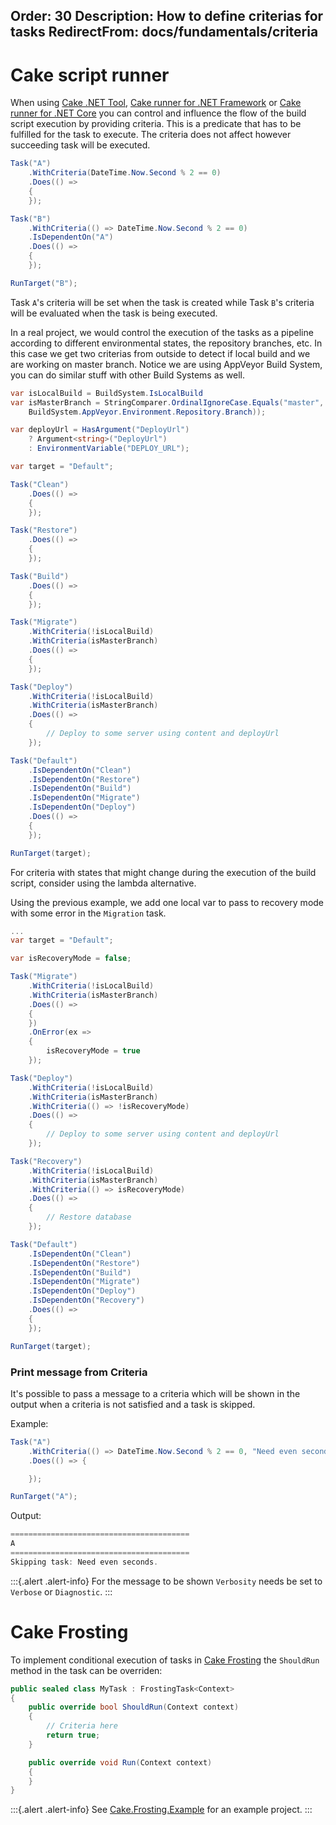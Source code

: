Order: 30
Description: How to define criterias for tasks
RedirectFrom: docs/fundamentals/criteria
---

# Cake script runner

When using [Cake .NET Tool], [Cake runner for .NET Framework] or [Cake runner for .NET Core] you can control and influence the flow of the build script execution by providing criteria. This is a predicate that has to be fulfilled for the task to execute. The criteria does not affect however succeeding task will be executed.

```csharp
Task("A")
    .WithCriteria(DateTime.Now.Second % 2 == 0)
    .Does(() =>
    {
    });

Task("B")
    .WithCriteria(() => DateTime.Now.Second % 2 == 0)
    .IsDependentOn("A")
    .Does(() =>
    {
    });

RunTarget("B");
```

Task `A`'s criteria will be set when the task is created while Task `B`'s criteria will be evaluated when the task is being executed.

In a real project, we would control the execution of the tasks as a pipeline according to different environmental states, the repository branches, etc. In this case we get two criterias from outside to detect if local build and we are working on master branch. Notice we are using AppVeyor Build System, you can do similar stuff with other Build Systems as well.

```csharp
var isLocalBuild = BuildSystem.IsLocalBuild
var isMasterBranch = StringComparer.OrdinalIgnoreCase.Equals("master",
    BuildSystem.AppVeyor.Environment.Repository.Branch));

var deployUrl = HasArgument("DeployUrl")
    ? Argument<string>("DeployUrl")
    : EnvironmentVariable("DEPLOY_URL");

var target = "Default";

Task("Clean")
    .Does(() =>
    {
    });

Task("Restore")
    .Does(() =>
    {
    });

Task("Build")
    .Does(() =>
    {
    });

Task("Migrate")
    .WithCriteria(!isLocalBuild)
    .WithCriteria(isMasterBranch)
    .Does(() =>
    {
    });

Task("Deploy")
    .WithCriteria(!isLocalBuild)
    .WithCriteria(isMasterBranch)
    .Does(() =>
    {
        // Deploy to some server using content and deployUrl
    });

Task("Default")
    .IsDependentOn("Clean")
    .IsDependentOn("Restore")
    .IsDependentOn("Build")
    .IsDependentOn("Migrate")
    .IsDependentOn("Deploy")
    .Does(() =>
    {
    });

RunTarget(target);
```

For criteria with states that might change during the execution of the build script, consider using the lambda alternative.

Using the previous example, we add one local var to pass to recovery mode with some error in the `Migration` task.

```csharp
...
var target = "Default";

var isRecoveryMode = false;

Task("Migrate")
    .WithCriteria(!isLocalBuild)
    .WithCriteria(isMasterBranch)
    .Does(() =>
    {
    })
    .OnError(ex =>
    {
        isRecoveryMode = true
    });

Task("Deploy")
    .WithCriteria(!isLocalBuild)
    .WithCriteria(isMasterBranch)
    .WithCriteria(() => !isRecoveryMode)
    .Does(() =>
    {
        // Deploy to some server using content and deployUrl
    });

Task("Recovery")
    .WithCriteria(!isLocalBuild)
    .WithCriteria(isMasterBranch)
    .WithCriteria(() => isRecoveryMode)
    .Does(() =>
    {
        // Restore database
    });

Task("Default")
    .IsDependentOn("Clean")
    .IsDependentOn("Restore")
    .IsDependentOn("Build")
    .IsDependentOn("Migrate")
    .IsDependentOn("Deploy")
    .IsDependentOn("Recovery")
    .Does(() =>
    {
    });

RunTarget(target);
```

### Print message from Criteria

It's possible to pass a message to a criteria which will be shown in the output when a criteria
is not satisfied and a task is skipped.

Example:

```csharp
Task("A")
    .WithCriteria(() => DateTime.Now.Second % 2 == 0, "Need even seconds.")
    .Does(() => {

    });

RunTarget("A");
```
Output:

```powershell
========================================
A
========================================
Skipping task: Need even seconds.
````

:::{.alert .alert-info}
For the message to be shown `Verbosity` needs be set to `Verbose` or `Diagnostic`.
:::

# Cake Frosting

To implement conditional execution of tasks in [Cake Frosting] the `ShouldRun` method in the task can be overriden:

```csharp
public sealed class MyTask : FrostingTask<Context>
{
    public override bool ShouldRun(Context context)
    {
        // Criteria here
        return true;
    }

    public override void Run(Context context)
    {
    }
}
```

:::{.alert .alert-info}
See [Cake.Frosting.Example](https://github.com/cake-build/cake/tree/develop/src/Cake.Frosting.Example) for an example project.
:::

[Cake .NET Tool]: /docs/running-builds/runners/dotnet-tool
[Cake runner for .NET Framework]: /docs/running-builds/runners/cake-runner-for-dotnet-framework
[Cake runner for .NET Core]: /docs/running-builds/runners/cake-runner-for-dotnet-core
[Cake Frosting]: /docs/running-builds/runners/cake-frosting